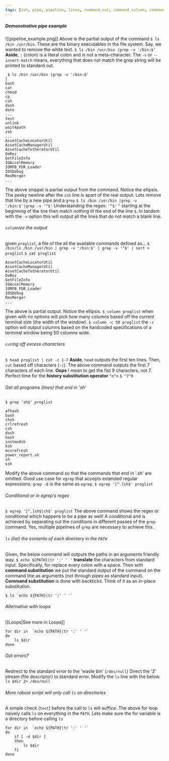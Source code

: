 ```yaml
---
tags: [zsh, pipe, pipeline, linux, command_cut, command_column, command_grep, history_substitution_operator, standard_error, redirection,]
---
```

##### Demonstrative pipe example
![[pipeline_example.png]]
Above is the partial output of the command `$ ls /bin /usr/bin`. These are the binary executables in the file system.
Say, we wanted to remove the white text. 
`$ ls /bin /usr/bin |grep -v '/bin:$'` 
**Aside**, `:` (colon) is a literal colon and is not a meta-character.
The `-v` or `--invert-match` means, everything that does not match the grep string will be printed to standard out. 
```shell
 $ ls /bin /usr/bin |grep -v '/bin:$'
[
bash
cat
chmod
cp
csh
dash
date
...
test
unlink
wait4path
zsh
...
AssetCacheLocatorUtil
AssetCacheManagerUtil
AssetCacheTetheratorUtil
DeRez
GetFileInfo
IOAccelMemory
IOMFB_FDR_Loader 
IOSDebug
ResMerger 
...
```
The above snippet is partial output from the command. Notice the ellipsis. The pesky newline after the `zsh` line is apart of the real output. Lets remove that line by a new pipe and a `grep`
`$ ls /bin /usr/bin |grep -v '/bin:$'|grep -v '^$'`
Understanding the regex: `'^$'` 
`^` starting at the beginning of the line then match _nothing_ til the end of the line `$`. In tandem with the `-v` option this will output all the lines that do not match a blank line.
###### `column`_ize_ the output
given `proglist`, a file of the all the available commands defined as...
`$ /bin/ls /bin /usr/bin | grep -v '/bin:$' | grep -v '^$' | sort > proglist`
`$ cat proglist`
```
AssetCacheLocatorUtil
AssetCacheManagerUtil
AssetCacheTetheratorUtil
DeRez
GetFileInfo
IOAccelMemory
IOMFB_FDR_Loader
IOSDebug
ResMerger
...
```
The above is partial output. Notice the ellipsis.
`$ column proglist` 
when given with no options will pick how many columns based off the current terminal size (the width of the window). 
`$ column -c 50 proglist` 
the `-c` option will output columns based on the hardcoded specifications of a terminal window being 50 columns wide.
###### `cut`ing off excess characters 
`$ head proglist | cut -c 1-7`
__Aside__, `head` outputs the first ten lines. Then, `cut` based off characters (`-c`). The above command outputs the first 7 characters of each line.
**Oops** I mean to get the fist 9 characters, not 7. Perfect time for the **history substitution operator** `^n^n` 
`$ ^7^9`
###### Get all programs (lines) that end in 'sh'
`$ grep 'sh$' proglist`
```
afhash
bash
chsh
crlrefresh
csh
dash
hash
instmodsh
ksh
mcxrefresh
power_report.sh
sh
ssh
```
Modify the above command so that the commands that end in '.sh' are omitted. Good use case for `egrep` that accepts extended regular expressions. `grep -E` is the same as `egrep`. 
`$ egrep '[^.]sh$' proglist`
###### Conditional or in egrep's regex
`$ egrep '[^.]sh$|ch$' proglist`
The above command shows the regex or conditional which happens to be a pipe as well! A conditional and is achieved by separating out the conditions in different passes of the `grep` command. Yes, multiple pipelines of `grep` are necessary to achieve this. 
###### `ls` (list) the contents of each directory in the `PATH`
Given, the below command will outputs the paths in an arguments friendly way.
`$ echo ${PATH}|tr ':' ' '`
**translate** the characters from standard input. Specifically, for replace every colon with a space. Then with **command substitution** we put the standard output of the command on the command line as arguments (not through pipes as standard input). **Command substitution** is done with backticks. Think of it as an in-place substitution. 
```shell
$ ls `echo ${PATH}|tr ':' ' '`
```
###### Alternative with loops
[[Loops|See more in Loops]]
```shell
for dir in  `echo ${PATH}|tr ':' ' '`
do
	ls $dir
done
```
###### Got errors?
Redirect to the standard error to the 'waste bin' (`/dev/null`) 
Direct the '2' stream (file descriptor) to standard error. Modify the `ls` line with the below. 
`ls $dir 2> /dev/null`
######  More robust script will only call `ls` on directories
A simple check (`test`) before the call to `ls` will suffice.
The above for loop naively calls `ls` on everything in the `PATH`. Lets make sure the for variable is a directory before calling `ls`
```shell
for dir in  `echo ${PATH}|tr ':' ' '`
do
	if [ -d $dir ]
	then
		ls $dir
	fi
done
```

